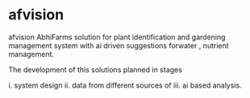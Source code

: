 # afvision
afvision AbhiFarms solution  for  plant  identification  and gardening  management  system      with ai  driven   suggestions  forwater , nutrient  management.

The development  of this solutions planned
in stages



i. system design
ii.     data   from different  sources  of 
iii.  ai based  analysis.

